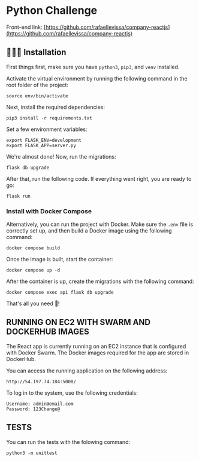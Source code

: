 # Python Challenge

Front-end link: [https://github.com/rafaellevissa/company-reactjs](https://github.com/rafaellevissa/company-reactjs)

## 👨🏻‍🔧 Installation

First things first, make sure you have `python3`, `pip3`, and `venv` installed.

Activate the virtual environment by running the following command in the root folder of the project:

```
source env/bin/activate
```

Next, install the required dependencies:

```
pip3 install -r requirements.txt
```

Set a few environment variables:

```
export FLASK_ENV=development
export FLASK_APP=server.py
```

We're almost done! Now, run the migrations:

```
flask db upgrade
```

After that, run the following code. If everything went right, you are ready to go:

```
flask run
```

### Install with Docker Compose

Alternatively, you can run the project with Docker. Make sure the `.env` file is correctly set up, and then build a Docker image using the following command:

```
docker compose build
```

Once the image is built, start the container:

```
docker compose up -d
```

After the container is up, create the migrations with the following command:

```
docker compose exec api flask db upgrade
```

That's all you need 🎉!

## RUNNING ON EC2 WITH SWARM AND DOCKERHUB IMAGES

The React app is currently running on an EC2 instance that is configured with Docker Swarm. The Docker images required for the app are stored in DockerHub.

You can access the running application on the following address:

```
http://54.197.74.184:5000/
```

To log in to the system, use the following credentials:

```
Username: admin@email.com
Password: 123Change@
```

## TESTS

You can run the tests with the folowing command:

```
python3 -m unittest
```